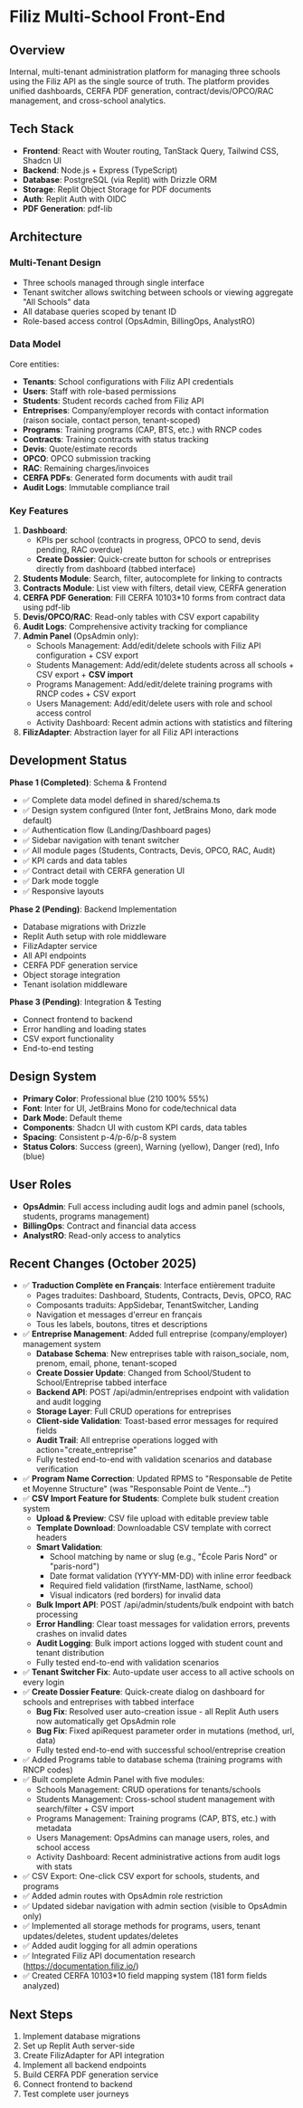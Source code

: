 # Filiz Multi-School Front-End

## Overview
Internal, multi-tenant administration platform for managing three schools using the Filiz API as the single source of truth. The platform provides unified dashboards, CERFA PDF generation, contract/devis/OPCO/RAC management, and cross-school analytics.

## Tech Stack
- **Frontend**: React with Wouter routing, TanStack Query, Tailwind CSS, Shadcn UI
- **Backend**: Node.js + Express (TypeScript)
- **Database**: PostgreSQL (via Replit) with Drizzle ORM
- **Storage**: Replit Object Storage for PDF documents
- **Auth**: Replit Auth with OIDC
- **PDF Generation**: pdf-lib

## Architecture

### Multi-Tenant Design
- Three schools managed through single interface
- Tenant switcher allows switching between schools or viewing aggregate "All Schools" data
- All database queries scoped by tenant ID
- Role-based access control (OpsAdmin, BillingOps, AnalystRO)

### Data Model
Core entities:
- **Tenants**: School configurations with Filiz API credentials
- **Users**: Staff with role-based permissions
- **Students**: Student records cached from Filiz API
- **Entreprises**: Company/employer records with contact information (raison sociale, contact person, tenant-scoped)
- **Programs**: Training programs (CAP, BTS, etc.) with RNCP codes
- **Contracts**: Training contracts with status tracking
- **Devis**: Quote/estimate records
- **OPCO**: OPCO submission tracking
- **RAC**: Remaining charges/invoices
- **CERFA PDFs**: Generated form documents with audit trail
- **Audit Logs**: Immutable compliance trail

### Key Features
1. **Dashboard**: 
   - KPIs per school (contracts in progress, OPCO to send, devis pending, RAC overdue)
   - **Create Dossier**: Quick-create button for schools or entreprises directly from dashboard (tabbed interface)
2. **Students Module**: Search, filter, autocomplete for linking to contracts
3. **Contracts Module**: List view with filters, detail view, CERFA generation
4. **CERFA PDF Generation**: Fill CERFA 10103*10 forms from contract data using pdf-lib
5. **Devis/OPCO/RAC**: Read-only tables with CSV export capability
6. **Audit Logs**: Comprehensive activity tracking for compliance
7. **Admin Panel** (OpsAdmin only):
   - Schools Management: Add/edit/delete schools with Filiz API configuration + CSV export
   - Students Management: Add/edit/delete students across all schools + CSV export + **CSV import**
   - Programs Management: Add/edit/delete training programs with RNCP codes + CSV export
   - Users Management: Add/edit/delete users with role and school access control
   - Activity Dashboard: Recent admin actions with statistics and filtering
8. **FilizAdapter**: Abstraction layer for all Filiz API interactions

## Development Status
**Phase 1 (Completed)**: Schema & Frontend
- ✅ Complete data model defined in shared/schema.ts
- ✅ Design system configured (Inter font, JetBrains Mono, dark mode default)
- ✅ Authentication flow (Landing/Dashboard pages)
- ✅ Sidebar navigation with tenant switcher
- ✅ All module pages (Students, Contracts, Devis, OPCO, RAC, Audit)
- ✅ KPI cards and data tables
- ✅ Contract detail with CERFA generation UI
- ✅ Dark mode toggle
- ✅ Responsive layouts

**Phase 2 (Pending)**: Backend Implementation
- Database migrations with Drizzle
- Replit Auth setup with role middleware
- FilizAdapter service
- All API endpoints
- CERFA PDF generation service
- Object storage integration
- Tenant isolation middleware

**Phase 3 (Pending)**: Integration & Testing
- Connect frontend to backend
- Error handling and loading states
- CSV export functionality
- End-to-end testing

## Design System
- **Primary Color**: Professional blue (210 100% 55%)
- **Font**: Inter for UI, JetBrains Mono for code/technical data
- **Dark Mode**: Default theme
- **Components**: Shadcn UI with custom KPI cards, data tables
- **Spacing**: Consistent p-4/p-6/p-8 system
- **Status Colors**: Success (green), Warning (yellow), Danger (red), Info (blue)

## User Roles
- **OpsAdmin**: Full access including audit logs and admin panel (schools, students, programs management)
- **BillingOps**: Contract and financial data access
- **AnalystRO**: Read-only access to analytics

## Recent Changes (October 2025)
- ✅ **Traduction Complète en Français**: Interface entièrement traduite
  - Pages traduites: Dashboard, Students, Contracts, Devis, OPCO, RAC
  - Composants traduits: AppSidebar, TenantSwitcher, Landing
  - Navigation et messages d'erreur en français
  - Tous les labels, boutons, titres et descriptions
- ✅ **Entreprise Management**: Added full entreprise (company/employer) management system
  - **Database Schema**: New entreprises table with raison_sociale, nom, prenom, email, phone, tenant-scoped
  - **Create Dossier Update**: Changed from School/Student to School/Entreprise tabbed interface
  - **Backend API**: POST /api/admin/entreprises endpoint with validation and audit logging
  - **Storage Layer**: Full CRUD operations for entreprises
  - **Client-side Validation**: Toast-based error messages for required fields
  - **Audit Trail**: All entreprise operations logged with action="create_entreprise"
  - Fully tested end-to-end with validation scenarios and database verification
- ✅ **Program Name Correction**: Updated RPMS to "Responsable de Petite et Moyenne Structure" (was "Responsable Point de Vente...")
- ✅ **CSV Import Feature for Students**: Complete bulk student creation system
  - **Upload & Preview**: CSV file upload with editable preview table
  - **Template Download**: Downloadable CSV template with correct headers
  - **Smart Validation**: 
    - School matching by name or slug (e.g., "École Paris Nord" or "paris-nord")
    - Date format validation (YYYY-MM-DD) with inline error feedback
    - Required field validation (firstName, lastName, school)
    - Visual indicators (red borders) for invalid data
  - **Bulk Import API**: POST /api/admin/students/bulk endpoint with batch processing
  - **Error Handling**: Clear toast messages for validation errors, prevents crashes on invalid dates
  - **Audit Logging**: Bulk import actions logged with student count and tenant distribution
  - Fully tested end-to-end with validation scenarios
- ✅ **Tenant Switcher Fix**: Auto-update user access to all active schools on every login
- ✅ **Create Dossier Feature**: Quick-create dialog on dashboard for schools and entreprises with tabbed interface
  - **Bug Fix**: Resolved user auto-creation issue - all Replit Auth users now automatically get OpsAdmin role
  - **Bug Fix**: Fixed apiRequest parameter order in mutations (method, url, data)
  - Fully tested end-to-end with successful school/entreprise creation
- ✅ Added Programs table to database schema (training programs with RNCP codes)
- ✅ Built complete Admin Panel with five modules:
  - Schools Management: CRUD operations for tenants/schools
  - Students Management: Cross-school student management with search/filter + CSV import
  - Programs Management: Training programs (CAP, BTS, etc.) with metadata
  - Users Management: OpsAdmins can manage users, roles, and school access
  - Activity Dashboard: Recent administrative actions from audit logs with stats
- ✅ CSV Export: One-click CSV export for schools, students, and programs
- ✅ Added admin routes with OpsAdmin role restriction
- ✅ Updated sidebar navigation with admin section (visible to OpsAdmin only)
- ✅ Implemented all storage methods for programs, users, tenant updates/deletes, student updates/deletes
- ✅ Added audit logging for all admin operations
- ✅ Integrated Filiz API documentation research (https://documentation.filiz.io/)
- ✅ Created CERFA 10103*10 field mapping system (181 form fields analyzed)

## Next Steps
1. Implement database migrations
2. Set up Replit Auth server-side
3. Create FilizAdapter for API integration
4. Implement all backend endpoints
5. Build CERFA PDF generation service
6. Connect frontend to backend
7. Test complete user journeys
